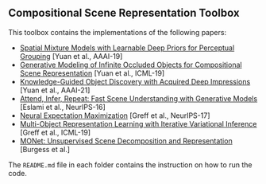 ## Compositional Scene Representation Toolbox

This toolbox contains the implementations of the following papers:
- [Spatial Mixture Models with Learnable Deep Priors for Perceptual Grouping](https://arxiv.org/abs/1902.02502) \[Yuan et al., AAAI-19\]
- [Generative Modeling of Infinite Occluded Objects for Compositional Scene Representation](http://proceedings.mlr.press/v97/yuan19b.html) \[Yuan et al., ICML-19\]
- [Knowledge-Guided Object Discovery with Acquired Deep Impressions](https://arxiv.org/abs/2103.10611) \[Yuan et al., AAAI-21\]
- [Attend, Infer, Repeat: Fast Scene Understanding with Generative Models](https://papers.nips.cc/paper/6230-attend-infer-repeat-fast-scene-understanding-with-generative-models) \[Eslami et al., NeurIPS-16\]
- [Neural Expectation Maximization](https://papers.nips.cc/paper/7246-neural-expectation-maximization) \[Greff et al., NeurIPS-17\]
- [Multi-Object Representation Learning with Iterative Variational Inference](http://proceedings.mlr.press/v97/greff19a.html) \[Greff et al., ICML-19\]
- [MONet: Unsupervised Scene Decomposition and Representation](https://arxiv.org/abs/1901.11390) \[Burgess et al.\]

The `README.md` file in each folder contains the instruction on how to run the code.
